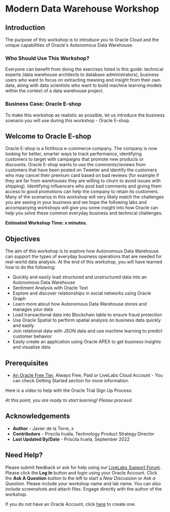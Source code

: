 # Modern Data Warehouse Workshop


## Introduction

The purpose of this workshop is to introduce you to Oracle Cloud and the unique capabilities of Oracle's Autonomous Data Warehouse.

### Who Should Use This Workshop?

Everyone can benefit from doing the exercises listed in this guide: technical experts (data warehouse architects to database administrators), business users who want to focus on extracting meaning and insight from their own data, along with data scientists who want to build machine learning models within the context of a data warehouse project.


### Business Case: Oracle E-shop
To make this workshop as realistic as possible, let us introduce the business scenario you will use during this workshop - Oracle E-shop.

## Welcome to Oracle E-shop
Oracle E-shop is a fictitious e-commerce company. The company is now looking for better, smarter ways to track performance, identifying customers to target with campaigns that promote new products or discounts. Oracle E-shop wants to use the comments/reviews from customers that have been posted on Tweeter and identify the customers who may cancel their premium card based on bad reviews (for example if they are far from warehouses they are willing to churn to avoid issues with shipping). Identifying influencers who post bad comments and giving them access to good promotions can help the company to retain its customers.  
Many of the scenarios in this workshop will very likely match the challenges you are seeing in your business and we hope the following labs and accompanying workshops will give you some insight into how Oracle can help you solve these common everyday business and technical challenges.


**Estimated Workshop Time: x minutes.**

## Objectives

The aim of this workshop is to explore how Autonomous Data Warehouse can support the types of everyday business operations that are needed for real-world data analysis. At the end of this workshop, you will have learned how to do the following:

* Quickly and easily load structured and unstructured data into an Autonomous Data Warehouse
* Sentiment Analysis with Oracle Text 
* Explore and discover relationships in social networks using Oracle Graph
* Learn more about how Autonomous Data Warehouse stores and manages your data
* Load transactional data into Blockchain table to ensure fraud protection 
* Use Oracle Spatial to perform spatial analysis on business data quickly and easily
* Join relational data with JSON data and use machine learning to predict customer behavior 
* Easily create an application using Oracle APEX to get business insights and visualize data


## Prerequisites

* [An Oracle Free Tier](https://bit.ly/free-tier-1207), Always Free, Paid or LiveLabs Cloud Account - You can check Getting Started section for more information.

Here is a video to help with the Oracle Trial Sign Up Process:
[](youtube:4U-0SumNz6w)


*At this point, you are ready to start learning! Please proceed.*

## Acknowledgements
* **Author** - Javier de la Torre, x
* **Contributors** - Priscila Iruela, Technology Product Strategy Director
* **Last Updated By/Date** - Priscila Iruela, September 2022

## Need Help?
Please submit feedback or ask for help using our [LiveLabs Support Forum](https://community.oracle.com/tech/developers/categories/livelabsdiscussions). Please click the **Log In** button and login using your Oracle Account. Click the **Ask A Question** button to the left to start a *New Discussion* or *Ask a Question*.  Please include your workshop name and lab name.  You can also include screenshots and attach files.  Engage directly with the author of the workshop.

If you do not have an Oracle Account, click [here](https://profile.oracle.com/myprofile/account/create-account.jspx) to create one.